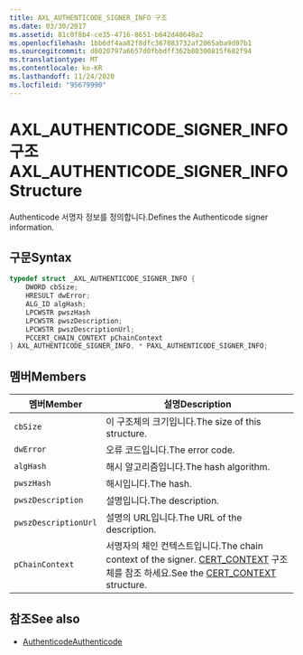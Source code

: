 ```yaml
---
title: AXL_AUTHENTICODE_SIGNER_INFO 구조
ms.date: 03/30/2017
ms.assetid: 81c0f8b4-ce35-4716-8651-b642d40648a2
ms.openlocfilehash: 1bb6df4aa82f8dfc367083732af2065aba9d07b1
ms.sourcegitcommit: d8020797a6657d0fbbdff362b80300815f682f94
ms.translationtype: MT
ms.contentlocale: ko-KR
ms.lasthandoff: 11/24/2020
ms.locfileid: "95679990"
---
```

# <a name="axl_authenticode_signer_info-structure"></a><span data-ttu-id="71c35-102">AXL_AUTHENTICODE_SIGNER_INFO 구조</span><span class="sxs-lookup"><span data-stu-id="71c35-102">AXL_AUTHENTICODE_SIGNER_INFO Structure</span></span>

<span data-ttu-id="71c35-103">Authenticode 서명자 정보를 정의합니다.</span><span class="sxs-lookup"><span data-stu-id="71c35-103">Defines the Authenticode signer information.</span></span>  
  
## <a name="syntax"></a><span data-ttu-id="71c35-104">구문</span><span class="sxs-lookup"><span data-stu-id="71c35-104">Syntax</span></span>  
  
```cpp  
typedef struct _AXL_AUTHENTICODE_SIGNER_INFO {  
    DWORD cbSize;  
    HRESULT dwError;  
    ALG_ID algHash;  
    LPCWSTR pwszHash  
    LPCWSTR pwszDescription;  
    LPCWSTR pwszDescriptionUrl;  
    PCCERT_CHAIN_CONTEXT pChainContext  
} AXL_AUTHENTICODE_SIGNER_INFO, * PAXL_AUTHENTICODE_SIGNER_INFO;  
```  
  
## <a name="members"></a><span data-ttu-id="71c35-105">멤버</span><span class="sxs-lookup"><span data-stu-id="71c35-105">Members</span></span>  
  
|<span data-ttu-id="71c35-106">멤버</span><span class="sxs-lookup"><span data-stu-id="71c35-106">Member</span></span>|<span data-ttu-id="71c35-107">설명</span><span class="sxs-lookup"><span data-stu-id="71c35-107">Description</span></span>|  
|------------|-----------------|  
|`cbSize`|<span data-ttu-id="71c35-108">이 구조체의 크기입니다.</span><span class="sxs-lookup"><span data-stu-id="71c35-108">The size of this structure.</span></span>|  
|`dwError`|<span data-ttu-id="71c35-109">오류 코드입니다.</span><span class="sxs-lookup"><span data-stu-id="71c35-109">The error code.</span></span>|  
|`algHash`|<span data-ttu-id="71c35-110">해시 알고리즘입니다.</span><span class="sxs-lookup"><span data-stu-id="71c35-110">The hash algorithm.</span></span>|  
|`pwszHash`|<span data-ttu-id="71c35-111">해시입니다.</span><span class="sxs-lookup"><span data-stu-id="71c35-111">The hash.</span></span>|  
|`pwszDescription`|<span data-ttu-id="71c35-112">설명입니다.</span><span class="sxs-lookup"><span data-stu-id="71c35-112">The description.</span></span>|  
|`pwszDescriptionUrl`|<span data-ttu-id="71c35-113">설명의 URL입니다.</span><span class="sxs-lookup"><span data-stu-id="71c35-113">The URL of the description.</span></span>|  
|`pChainContext`|<span data-ttu-id="71c35-114">서명자의 체인 컨텍스트입니다.</span><span class="sxs-lookup"><span data-stu-id="71c35-114">The chain context of the signer.</span></span> <span data-ttu-id="71c35-115">[CERT_CONTEXT](/windows/win32/api/wincrypt/ns-wincrypt-cert_context) 구조체를 참조 하세요.</span><span class="sxs-lookup"><span data-stu-id="71c35-115">See the [CERT_CONTEXT](/windows/win32/api/wincrypt/ns-wincrypt-cert_context) structure.</span></span>|  
  
## <a name="see-also"></a><span data-ttu-id="71c35-116">참조</span><span class="sxs-lookup"><span data-stu-id="71c35-116">See also</span></span>

- [<span data-ttu-id="71c35-117">Authenticode</span><span class="sxs-lookup"><span data-stu-id="71c35-117">Authenticode</span></span>](index.md)
